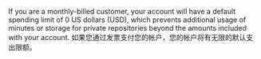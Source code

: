 If you are a monthly-billed customer, your account will have a default spending limit of 0 US dollars (USD), which prevents additional usage of minutes or storage for private repositories beyond the amounts included with your account. 如果您通过发票支付您的帐户，您的帐户将有无限的默认支出限额。
